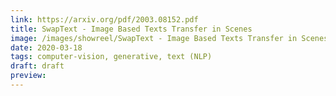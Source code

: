 ```yaml
---
link: https://arxiv.org/pdf/2003.08152.pdf
title: SwapText - Image Based Texts Transfer in Scenes
image: /images/showreel/SwapText - Image Based Texts Transfer in Scenes.jpg
date: 2020-03-18
tags: computer-vision, generative, text (NLP)
draft: draft
preview:
---
```



